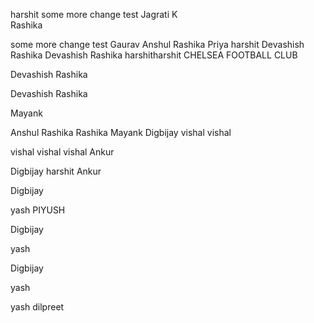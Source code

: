 harshit
some more change
test
Jagrati K  
Rashika


some more change
test
Gaurav
Anshul
Rashika
Priya
harshit
Devashish
Rashika
Devashish
Rashika
harshitharshit
CHELSEA FOOTBALL CLUB 


Devashish
Rashika





Devashish
Rashika

Mayank

Anshul
Rashika
Rashika
Mayank
Digbijay
vishal
vishal 


vishal vishal vishal 
Ankur

Digbijay
harshit
Ankur



Digbijay

yash
PIYUSH

Digbijay

yash


Digbijay


yash

yash
dilpreet
